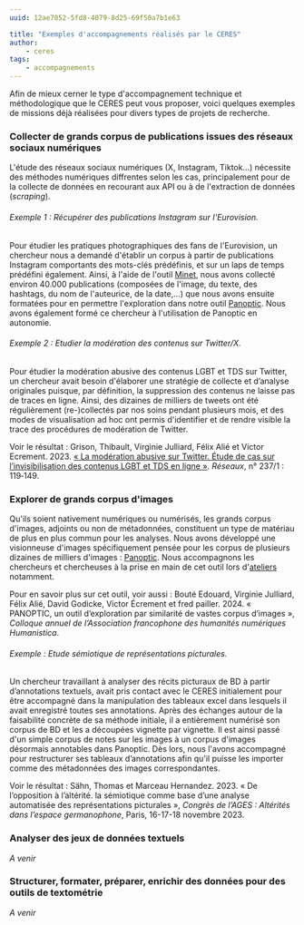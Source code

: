 ```yaml
---
uuid: 12ae7052-5fd8-4079-8d25-69f50a7b1e63

title: "Exemples d'accompagnements réalisés par le CERES"
author:
    - ceres
tags:
    - accompagnements
---
```


Afin de mieux cerner le type d'accompagnement technique et méthodologique que le CERES peut vous proposer, voici quelques exemples de missions déjà réalisées pour divers types de projets de recherche.

### Collecter de grands corpus de publications issues des réseaux sociaux numériques
L'étude des réseaux sociaux numériques (X, Instagram, Tiktok...) nécessite des méthodes numériques diffrentes selon les cas, principalement pour de la collecte de données en recourant aux API ou à de l'extraction de données (_scraping_).

###### Exemple 1 : Récupérer des publications Instagram sur l'Eurovision.
Pour étudier les pratiques photographiques des fans de l'Eurovision, un chercheur nous a demandé d'établir un corpus à partir de publications Instagram comportants des mots-clés prédéfinis, et sur un laps de temps prédéfini également. Ainsi, à l'aide de l'outil [Minet](https://medialab.sciencespo.fr/outils/minet/), nous avons collecté environ 40.000 publications (composées de l'image, du texte, des hashtags, du nom de l'auteurice, de la date,...) que nous avons ensuite formatées pour en permettre l'exploration dans notre outil [Panoptic](https://ceres.sorbonne-universite.fr/outils/2023-06-15_Panoptic/). Nous avons également formé ce chercheur à l'utilisation de Panoptic en autonomie.

###### Exemple 2 : Etudier la modération des contenus sur Twitter/X.
Pour étudier la modération abusive des contenus LGBT et TDS sur Twitter, un chercheur avait besoin d'élaborer une stratégie de collecte et d’analyse originales puisque, par définition, la suppression des contenus ne laisse pas de traces en ligne. Ainsi, des dizaines de milliers de tweets ont été régulièrement (re-)collectés par nos soins pendant plusieurs mois, et des modes de visualisation ad hoc ont permis d'identifier et de rendre visible la trace des procédures de modération de Twitter.

Voir le résultat : Grison, Thibault, Virginie Julliard, Félix Alié et Victor Ecrement. 2023. [« La modération abusive sur Twitter. Étude de cas sur l’invisibilisation des contenus LGBT et TDS en ligne »](https://shs.cairn.info/revue-reseaux-2023-1-page-119?lang=fr). _Réseaux_, n° 237/1 : 119‑149.

### Explorer de grands corpus d'images
Qu'ils soient nativement numériques ou numérisés, les grands corpus d'images, adjoints ou non de métadonnées, constituent un type de matériau de plus en plus commun pour les analyses. Nous avons développé une visionneuse d'images spécifiquement pensée pour les corpus de plusieurs dizaines de milliers d'images : [Panoptic](https://ceres.sorbonne-universite.fr/outils/2023-06-15_Panoptic/). Nous accompagnons les chercheurs et chercheuses à la prise en main de cet outil lors d'[ateliers](https://ceres.sorbonne-universite.fr/ateliers/2024-04-11_panoptic/) notamment.

Pour en savoir plus sur cet outil, voir aussi : Bouté Edouard, Virginie Julliard, Félix Alié, David Godicke, Victor Écrement et fred pailler. 2024. « PANOPTIC, un outil d’exploration par similarité de vastes corpus d’images », _Colloque annuel de l’Association francophone des humanités numériques Humanistica_.

###### Exemple : Etude sémiotique de représentations picturales.
Un chercheur travaillant à analyser des récits picturaux de BD à partir d’annotations textuels, avait pris contact avec le CERES initialement pour être accompagné dans la manipulation des tableaux excel dans lesquels il avait enregistré toutes ses annotations. Après des échanges autour de la faisabilité concrète de sa méthode initiale, il a entièrement numérisé son corpus de BD et les a découpées vignette par vignette. Il est ainsi passé d'un simple corpus de notes sur les images à un corpus d'images désormais annotables dans Panoptic. Dès lors, nous l'avons accompagné pour restructurer ses tableaux d’annotations afin qu'il puisse les importer comme des métadonnées des images correspondantes.

Voir le résultat : Sähn, Thomas et Marceau Hernandez. 2023. « De l’opposition à l’altérité. la sémiotique comme base d’une analyse automatisée des représentations picturales », _Congrès de l’AGES : Altérités dans l’espace germanophone_, Paris, 16-17-18 novembre 2023. 

### Analyser des jeux de données textuels

_A venir_

### Structurer, formater, préparer, enrichir des données pour des outils de textométrie

_A venir_
<!-- - Schaeffer-Lacroix, Eva. 2024. [« Adverbs as markers of women's objectification events in audio descriptions of English feature films »](https://hal.science/hal-04631271v1), _JADT 2024 - 17es Journées internationales d'Analyse statistique des Données Textuelles_, Bruxelles, 25 au 27 Juin 2024. -->
<!-- - Couffignal, Gilles. 2024.[ « Les anges parlent-ils occitan ? Analyse d’un corpus de noëls toulousains de la seconde moitié du xviiie siècle »](http://journals.openedition.org/revuehn/4043). _Humanités numériques_ n° 9. -->


<!-- 
- Apprendre à utiliser un outil informatique en recherche (link vers les Ateliers et Tuto)
- Transformer des scans de documents historiques en texte, Antonomaz par exemple
-  (Link Lacroix, Couffignal) -->

<!-- Exemple 1 : **Récupérer des tweets en lien avec le mouvement anti-genre français**. Pour étudier le développement de langages visuels vernaculaires par le mouvement anti-genre français en ligne, des chercheur·euses ont eu besoin de collecter des tweets à ce sujet. Nous les avons collectés en fonction de mots-clés prédéfinis  -->
<!-- - Julliard, Virginie, fred Pailler, Félix Alié et Victor Ecrement. 2024. [« The Wonb, the Banknote and the Trolley. Elements of French Anti-Gender Visual Culture »](https://www.degruyter.com/document/doi/10.1515/9783111311371-011/html). Dans _Online Virality: Spread and Influence_, sous la direction de Valérie Schafer et fred Pailler, 207-226. Berlin : De Gruyter Oldenbourg. -->
